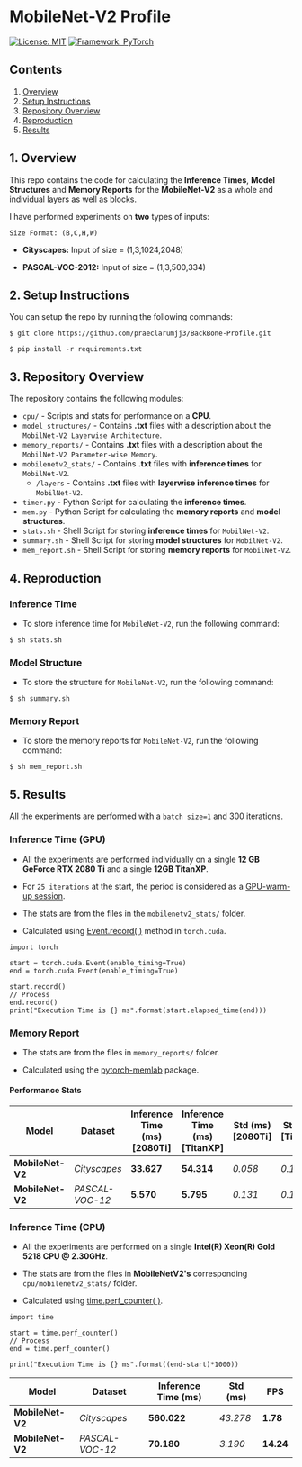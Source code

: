 # MobileNet-V2 Profile

[![License: MIT](https://img.shields.io/badge/License-MIT-blue.svg)](https://opensource.org/licenses/MIT)
[![Framework: PyTorch](https://img.shields.io/badge/Framework-PyTorch-orange.svg)](https://pytorch.org/)

## Contents
1. [Overview](#1-overview)
2. [Setup Instructions](#2-setup-instructions)
3. [Repository Overview](#3-repository-overview)
4. [Reproduction](#5-reproduction)
5. [Results](#5-results)

## 1. Overview

This repo contains the code for calculating the **Inference Times**, **Model Structures** and **Memory Reports** for the **MobileNet-V2** as a whole and individual layers as well as blocks.

I have performed experiments on **two** types of inputs:

`Size Format: (B,C,H,W)`

- **Cityscapes:** Input of size = (1,3,1024,2048)

- **PASCAL-VOC-2012:** Input of size = (1,3,500,334)

## 2. Setup Instructions

You can setup the repo by running the following commands:
```
$ git clone https://github.com/praeclarumjj3/BackBone-Profile.git
```

```
$ pip install -r requirements.txt
```

## 3. Repository Overview

The repository contains the following modules:

- `cpu/` - Scripts and stats for performance on a **CPU**.
- `model_structures/` - Contains **.txt** files with a description about the `MobilNet-V2 Layerwise Architecture`.
- `memory_reports/` - Contains **.txt** files with a description about the `MobilNet-V2 Parameter-wise Memory`.
- `mobilenetv2_stats/` - Contains **.txt** files with **inference times** for `MobilNet-V2`.
    - `/layers` - Contains **.txt** files with **layerwise inference times** for `MobilNet-V2`.
- `timer.py` - Python Script for calculating the **inference times**.
- `mem.py` - Python Script for calculating the **memory reports** and **model structures**.
- `stats.sh` - Shell Script for storing **inference times** for `MobilNet-V2`.
- `summary.sh` - Shell Script for storing **model structures** for `MobilNet-V2`.
- `mem_report.sh` - Shell Script for storing **memory reports** for `MobilNet-V2`.

## 4. Reproduction

### Inference Time

- To store inference time for `MobileNet-V2`, run the following command:

```
$ sh stats.sh
```

### Model Structure

- To store the structure for `MobileNet-V2`, run the following command:

```
$ sh summary.sh 
```

### Memory Report

- To store the memory reports for `MobileNet-V2`, run the following command:

```
$ sh mem_report.sh 
```


## 5. Results

All the experiments are performed with a `batch size=1` and 300 iterations.

### Inference Time (GPU)

- All the experiments are performed individually on a single **12 GB GeForce RTX 2080 Ti** and a single **12GB TitanXP**. 

- For `25 iterations` at the start, the period is considered as a [GPU-warm-up session](https://deci.ai/the-correct-way-to-measure-inference-time-of-deep-neural-networks/).

- The stats are from the files in the `mobilenetv2_stats/` folder.

- Calculated using [Event.record( )](https://pytorch.org/docs/stable/cuda.html#torch.cuda.Event) method in `torch.cuda`.

```
import torch

start = torch.cuda.Event(enable_timing=True)
end = torch.cuda.Event(enable_timing=True)

start.record()
// Process
end.record()
print("Execution Time is {} ms".format(start.elapsed_time(end)))
```

### Memory Report

- The stats are from the files in `memory_reports/` folder.

- Calculated using the [pytorch-memlab](https://pypi.org/project/pytorch-memlab/) package.

#### Performance Stats

|       Model      |     Dataset        | Inference Time (ms) [2080Ti] | Inference Time (ms) [TitanXP]| Std (ms) [2080Ti] | Std (ms) [TitanXP]|   FPS [2080Ti] | FPS [TitanXP]  |  Allocated Memory (MB)  | # Params (M)  | # Tensors (M) | 
| ---------------- | ------------------ | ---------------------------- | ---------------------------- | ----------------- | ----------------- | -------------- | -------------- | ----------------------- | --------------| ------------- |
| **MobileNet-V2** |    *Cityscapes*    |       **33.627**             |       **54.314**             | *0.058*           | *0.150*           | **29.73**      | **18.41**      |   **37.58**             | **3.504**     |   **9.830**   |
| **MobileNet-V2** |   *PASCAL-VOC-12*  |       **5.570**              |       **5.795**              | *0.131*           | *0.144*           | **179.53**     | **172.56**     |   **14.49**             | **3.504**     |   **4.040**   |

### Inference Time (CPU) 

- All the experiments are performed on a single **Intel(R) Xeon(R) Gold 5218 CPU @ 2.30GHz**.

- The stats are from the files in **MobileNetV2's** corresponding `cpu/mobilenetv2_stats/` folder.

- Calculated using [time.perf_counter( )](https://docs.python.org/3/library/time.html#time.perf_counter).

```
import time

start = time.perf_counter()
// Process
end = time.perf_counter()

print("Execution Time is {} ms".format((end-start)*1000))
```


|       Model      |     Dataset        | Inference Time (ms) | Std (ms) |   FPS    | 
| ---------------- | ------------------ | ------------------- | -------- | -------- |
| **MobileNet-V2** |    *Cityscapes*    |       **560.022**   | *43.278* |**1.78**  |   
| **MobileNet-V2** |   *PASCAL-VOC-12*  |       **70.180**    | *3.190*  |**14.24** |    
